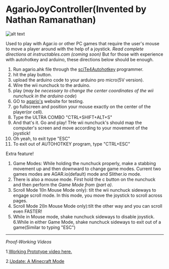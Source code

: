 # AgarioJoyController(Invented by Nathan Ramanathan) 
![alt text][logo]

Used to play with Agar.io or other PC games that require the user's mouse to move a player around with the help of a joystick.
*Read complete directions at instructables.com (coming soon)*
But for those with experience with autohotkey and arduino, these directions below should be enough.
1. Run agario.ahk file through the [sciTe4Autohotkey](https://fincs.ahk4.net/scite4ahk/dl/s4ahk-install.exe) programmer.
2. hit the play button.
3. upload the arduino code to your arduino pro micro(5V version).
4. Wire the wii nunchuck to the arduino.
5. play (*may be necessary to change the center coordinates of the wii nunchuck in the arduino code*)
6.  GO to [agario's](https://www.agar.io) website for testing.  
7. go fullscreen and position your mouse exactly on the center of the player(or cell).
8.  Type the ULTRA COMBO "CTRL+SHIFT+ALT+S"
9.  And that's it. Go and play!  THe wii nunchuck's should map the computer's screen and move according to your movement of the joystick!
10. Oh yeah, to exit type "ESC"
11. To exit out of AUTOHOTKEY program, type "CTRL+ESC"

Extra feature!
1. Game Modes: While holding the nunchuck properly, make a stabbing movement up and then downward to change game modes.  Current two games modes are AGAR.io(default) mode and Slither.io mode. 
2. There is also a mouse mode. First hold the c button on the nunchuck and then perform the *Game Mode from (part a)*.     
3. Scroll Mode 1(In Mouse Mode only): tilt the wii nunchuck sideways to engage scroll mode.  In this mode, you move the joystick to scroll across pages.
4. Scroll Mode 2(In Mouse Mode only):tilt the other way and you can scroll even FASTER!
5. While in Mouse mode, shake nunchuck sideways to disable joystick.
6.While in either Game Mode, shake nunchuck sideways to exit out of a game(Similar to typing "ESC")
---
*Proof-Working Videos*

1.[Working Prototype video here.](https://youtu.be/2P4Ze2tlGww)


2.[Update: A Minecraft Mode](https://youtu.be/VvpU20PSfPU)



[logo]: https://raw.githubusercontent.com/nathanRamaNoodles/AgarioJoyController/nathanRamaNoodles-AUTOHOTKEY/AgarioNunchuckWorking.PNG "Agario Wii Nunchuck"
